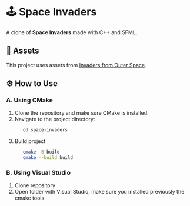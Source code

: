 # 🕹️ Space Invaders

A clone of **Space Invaders** made with C++ and SFML.

## 🎨 Assets

This project uses assets from [Invaders from Outer Space](https://comp3interactive.itch.io/invaders-from-outerspace-full-project-asset-pack).

## ⚙️ How to Use

### A. Using CMake

1. Clone the repository and make sure CMake is installed.
2. Navigate to the project directory:
   ```bash
      cd space-invaders
   ```
3. Build project
   ```bash
      cmake -B build
      cmake --build build
   ```

### B. Using Visual Studio
   1. Clone repository
   2. Open folder with Visual Studio, make sure you installed previously the cmake tools


